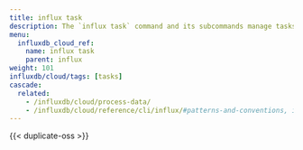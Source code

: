```yaml
---
title: influx task
description: The `influx task` command and its subcommands manage tasks in InfluxDB.
menu:
  influxdb_cloud_ref:
    name: influx task
    parent: influx
weight: 101
influxdb/cloud/tags: [tasks]
cascade:
  related:
    - /influxdb/cloud/process-data/
    - /influxdb/cloud/reference/cli/influx/#patterns-and-conventions, influx CLI patterns and conventions
---
```


{{< duplicate-oss >}}
